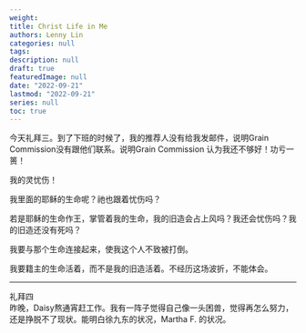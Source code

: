 ```yaml
---
weight:
title: Christ Life in Me
authors: Lenny Lin
categories: null
tags: 
description: null
draft: true
featuredImage: null
date: "2022-09-21"
lastmod: "2022-09-21"
series: null
toc: true
---
```


<!--more-->

今天礼拜三。到了下班的时候了，我的推荐人没有给我发邮件，说明Grain Commission没有跟他们联系。说明Grain Commission 认为我还不够好！功亏一篑！

我的灵忧伤！  

我里面的耶稣的生命呢？祂也跟着忧伤吗？  

若是耶稣的生命作王，掌管着我的生命，我的旧造会占上风吗？我还会忧伤吗？我的旧造还没有死吗？  

我要与那个生命连接起来，使我这个人不致被打倒。  

我要籍主的生命活着，而不是我的旧造活着。不经历这场波折，不能体会。

---

礼拜四  
昨晚，Daisy熬通宵赶工作。我有一阵子觉得自己像一头困兽，觉得再怎么努力，还是挣脱不了现状。能明白徐九东的状况，Martha F. 的状况。